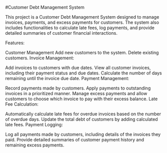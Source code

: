#Customer Debt Management System


This project is a Customer Debt Management System designed to manage invoices, payments, and excess payments for customers. The system also includes functionalities to calculate late fees, log payments, and provide detailed summaries of customer financial interactions.

Features:

Customer Management
Add new customers to the system.
Delete existing customers.
Invoice Management:

Add invoices to customers with due dates.
View all customer invoices, including their payment status and due dates.
Calculate the number of days remaining until the invoice due date.
Payment Management:

Record payments made by customers.
Apply payments to outstanding invoices in a prioritized manner.
Manage excess payments and allow customers to choose which invoice to pay with their excess balance.
Late Fee Calculation:

Automatically calculate late fees for overdue invoices based on the number of overdue days.
Update the total debt of customers by adding calculated late fees.
Payment Logging:

Log all payments made by customers, including details of the invoices they paid.
Provide detailed summaries of customer payment history and remaining excess payments.
